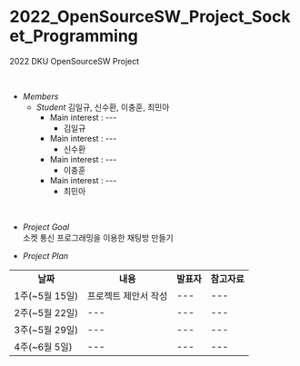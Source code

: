 # 2022_OpenSourceSW_Project_Socket_Programming
2022 DKU OpenSourceSW Project <br>

<br>

* *Members*
    - *Student* 김일규, 신수환, 이충훈, 최민아<br>
        - Main interest : *---*
            - 김일규
        - Main interest : *---*
            - 신수환
        - Main interest : *---*
            - 이충훈
        - Main interest : *---*
            - 최민아

<br>

* *Project Goal*    <br>
    소켓 통신 프로그래밍을 이용한 채팅방 만들기
    
* *Project Plan*

<table border="0" align="center" width=100%>
    <tr align="center">
        <td><B>날짜</td>
        <td><B>내용</td>
        <td><B>발표자</td>
        <td><B>참고자료</td>
    </tr>
    <tr>
        <td rowspan="1">1주(~5월 15일)</td>
        <td>프로젝트 제안서 작성</td>
        <td>---</td>
        <td>---</td>
    </tr>
    <tr>
        <td rowspan="1">2주(~5월 22일)</td>
        <td>---</td>
        <td>---</td>
        <td>---</td>
    </tr>
    <tr>
        <td rowspan="1">3주(~5월 29일)</td>
        <td>---</td>
        <td>---</td>
        <td>---</td>
    </tr>
    <tr>
        <td rowspan="1">4주(~6월 5일)</td>
        <td>---</td>
        <td>---</td>
        <td>---</td>
    </tr>
    </table>
